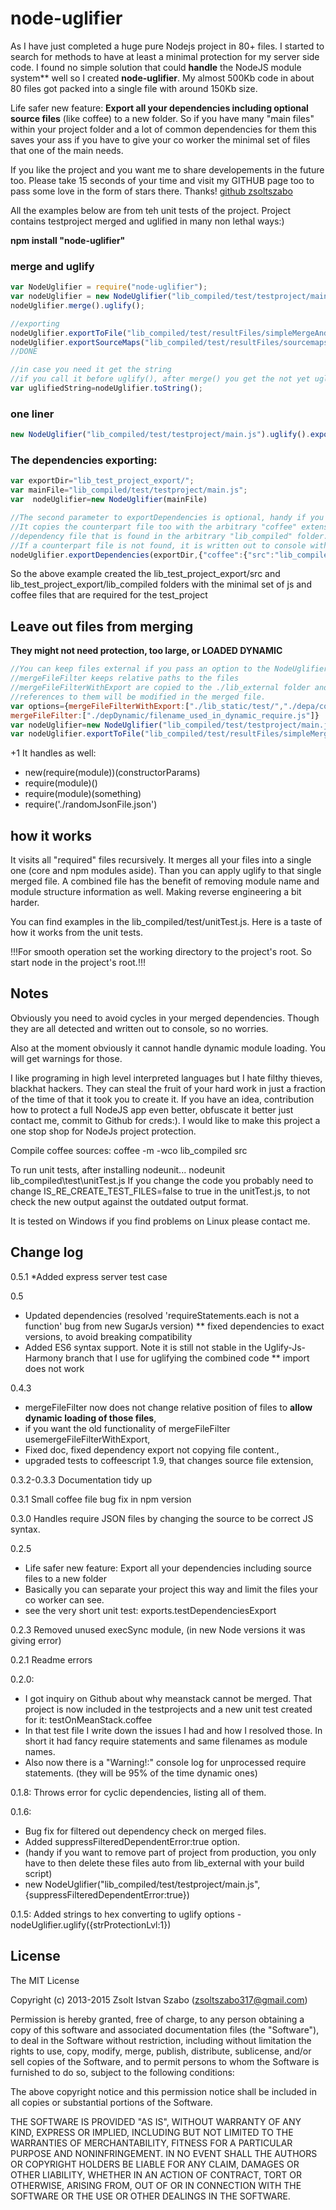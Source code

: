 node-uglifier
=========

As I have just completed a huge pure Nodejs project in 80+ files. I started to search for methods to have at least a minimal protection for my server side code.
I found no simple solution that could **handle** the NodeJS module system** well so I created **node-uglifier**. My almost 500Kb code in about 80 files got packed into a single file with around 150Kb size.

Life safer new feature: **Export all your dependencies including optional source files** (like coffee) to a new folder. So if you have many "main files" within your project folder
and a lot of common dependencies for them this saves your ass if you have to give your co worker the minimal set of files that one of the main needs.

If you like the project and you want me to share developements in the future too.
Please take 15 seconds of your time and visit my GITHUB page too to pass some love in the form of stars there. Thanks!
[github zsoltszabo](https://github.com/zsoltszabo/node-uglifier)


All the examples below are from teh unit tests of the project. Project contains testproject merged and uglified in many non lethal ways:)

**npm install "node-uglifier"**

### merge and uglify
```javascript
var NodeUglifier = require("node-uglifier");
var nodeUglifier = new NodeUglifier("lib_compiled/test/testproject/main.js");
nodeUglifier.merge().uglify();

//exporting
nodeUglifier.exportToFile("lib_compiled/test/resultFiles/simpleMergeAndUglify.js");
nodeUglifier.exportSourceMaps("lib_compiled/test/resultFiles/sourcemaps/simpleMergeAndUglify.js");
//DONE

//in case you need it get the string
//if you call it before uglify(), after merge() you get the not yet uglified merged source
var uglifiedString=nodeUglifier.toString();
```


### one liner
```javascript
new NodeUglifier("lib_compiled/test/testproject/main.js").uglify().exportToFile("lib_compiled/test/resultFiles/simpleMergeAndUglify.js");
```


### The dependencies exporting:
```javascript
var exportDir="lib_test_project_export/";
var mainFile="lib_compiled/test/testproject/main.js";
var  nodeUglifier=new NodeUglifier(mainFile)

//The second parameter to exportDependencies is optional, handy if you have coffee source files too. 
//It copies the counterpart file too with the arbitrary "coffee" extension of every project
//dependency file that is found in the arbitrary "lib_compiled" folder.
//If a counterpart file is not found, it is written out to console with WARNING.
nodeUglifier.exportDependencies(exportDir,{"coffee":{"src":"lib_compiled"}})
```

So the above example created the lib_test_project_export/src and lib_test_project_export/lib_compiled folders with the minimal set of js and coffee files that are required for
the test_project



Leave out files from merging
--------
**They might not need protection, too large, or LOADED DYNAMIC**
```javascript
//You can keep files external if you pass an option to the NodeUglifier class.
//mergeFileFilter keeps relative paths to the files
//mergeFileFilterWithExport are copied to the ./lib_external folder and
//references to them will be modified in the merged file.
var options={mergeFileFilterWithExport:["./lib_static/test/","./depa/constants.js"],\
mergeFileFilter:["./depDynamic/filename_used_in_dynamic_require.js"]}
var nodeUglifier=new NodeUglifier("lib_compiled/test/testproject/main.js",options);
var nodeUglifier.exportToFile("lib_compiled/test/resultFiles/simpleMergeWithFilterAndUglify.js");
```

+1
It handles as well:
* new(require(module))(constructorParams)
* require(module)()
* require(module)(something)
* require('./randomJsonFile.json')


how it works
--------

It visits all "required" files recursively. It merges all your files into a single one (core and npm modules aside). Than you can apply uglify to that single merged file.
A combined file has the benefit of removing module name and module structure information as well. Making reverse engineering a bit harder.

You can find examples in the lib_compiled/test/unitTest.js. Here is a taste of how it works from the unit tests.

!!!For smooth operation set the working directory to the project's root. So start node in the project's root.!!!


Notes
--------
Obviously you need to avoid cycles in your merged dependencies. Though they are all detected and written out to console, so no worries.

Also at the moment obviously it cannot handle dynamic module loading. You will get warnings for those.

I like programing in high level interpreted languages but I hate filthy thieves, blackhat hackers. They can steal the fruit of your hard work in just a fraction of the time of that it took you to create it.
If you have an idea, contribution how to protect a full NodeJS app even better, obfuscate it better just contact me, commit to Github for creds:). I would like to make this project
a one stop shop for NodeJs project protection.

Compile coffee sources:
coffee -m -wco lib_compiled src

To run unit tests, after installing nodeunit...
nodeunit lib_compiled\test\unitTest.js
If you change the code you probably need to change IS_RE_CREATE_TEST_FILES=false to true in the unitTest.js, to not check the new output against the outdated output format.

It is tested on Windows if you find problems on Linux please contact me.



Change log
--------
0.5.1
*Added express server test case

0.5
* Updated dependencies (resolved 'requireStatements.each is not a function' bug from new SugarJs version)
** fixed dependencies to exact versions, to avoid breaking compatibility
* Added ES6 syntax support. Note it is still not stable in the Uglify-Js-Harmony branch that I use for uglifying the combined code
** import does not work

0.4.3
* mergeFileFilter now does not change relative position of files to **allow dynamic loading of those files**,
* if you want the old functionality of mergeFileFilter usemergeFileFilterWithExport,
* Fixed doc, fixed dependency export not copying file content.,
* upgraded tests to coffeescript 1.9, that changes source file extension,
      
      
0.3.2-0.3.3 Documentation tidy up

0.3.1 Small coffee file bug fix in npm version

0.3.0 Handles require JSON files by changing the source to be correct JS syntax.

0.2.5 
* Life safer new feature: Export all your dependencies including source files to a new folder
* Basically you can separate your project this way and limit the files your co worker can see.
* see the very short unit test: exports.testDependenciesExport

0.2.3 Removed unused execSync module, (in new Node versions it was giving error)

0.2.1  Readme errors

0.2.0:
* I got inquiry on Github about why meanstack cannot be merged. That project is now included in the testprojects and a new unit test created for it: testOnMeanStack.coffee
* In that test file I write down the issues I had and how I resolved those. In short it had fancy require statements and same filenames as module names.
* Also now there is a "Warning!:" console log for unprocessed require statements. (they will be 95% of the time dynamic ones)

0.1.8: Throws error for cyclic dependencies, listing all of them.

0.1.6: 
* Bug fix for filtered out dependency check on merged files.
* Added suppressFilteredDependentError:true option. 
* (handy if you want to remove part of project from production, you only have to then delete these files auto from lib_external with your build script)
* new NodeUglifier("lib_compiled/test/testproject/main.js",{suppressFilteredDependentError:true})

0.1.5: Added strings to hex converting to uglify options - nodeUglifier.uglify({strProtectionLvl:1})

License
--------
The MIT License

Copyright (c) 2013-2015 Zsolt Istvan Szabo (zsoltszabo317@gmail.com)

Permission is hereby granted, free of charge, to any person obtaining a copy
of this software and associated documentation files (the "Software"), to deal
in the Software without restriction, including without limitation the rights
to use, copy, modify, merge, publish, distribute, sublicense, and/or sell
copies of the Software, and to permit persons to whom the Software is
furnished to do so, subject to the following conditions:

The above copyright notice and this permission notice shall be included in
all copies or substantial portions of the Software.

THE SOFTWARE IS PROVIDED "AS IS", WITHOUT WARRANTY OF ANY KIND, EXPRESS OR
IMPLIED, INCLUDING BUT NOT LIMITED TO THE WARRANTIES OF MERCHANTABILITY,
FITNESS FOR A PARTICULAR PURPOSE AND NONINFRINGEMENT. IN NO EVENT SHALL THE
AUTHORS OR COPYRIGHT HOLDERS BE LIABLE FOR ANY CLAIM, DAMAGES OR OTHER
LIABILITY, WHETHER IN AN ACTION OF CONTRACT, TORT OR OTHERWISE, ARISING FROM,
OUT OF OR IN CONNECTION WITH THE SOFTWARE OR THE USE OR OTHER DEALINGS IN
THE SOFTWARE.
